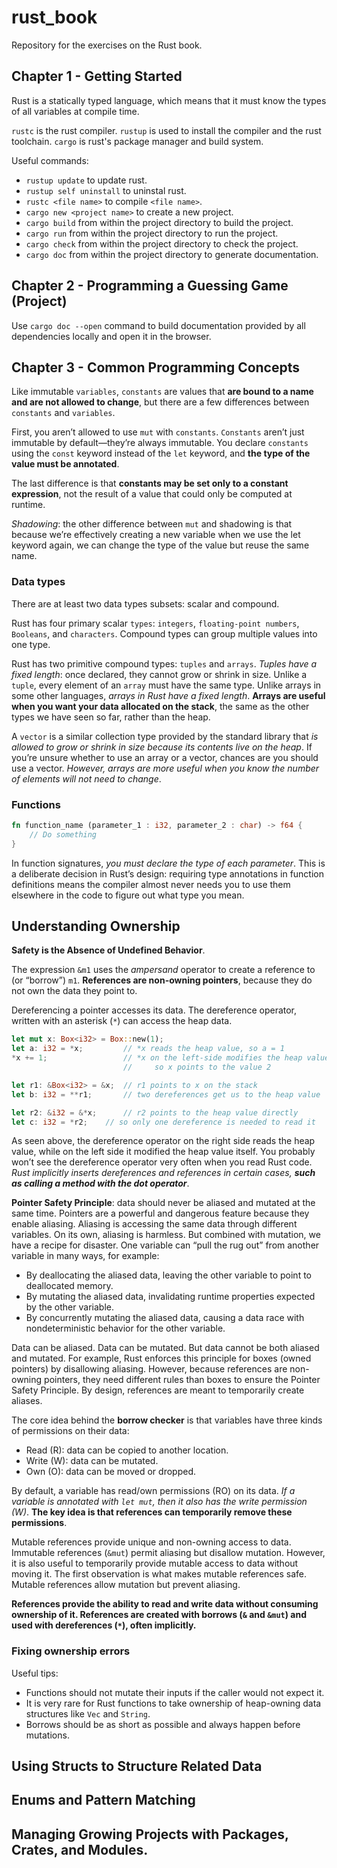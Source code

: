# rust_book

Repository for the exercises on the Rust book.

## Chapter 1 - Getting Started

Rust is a statically typed language, which means that it must know the types of all variables at compile time.

`rustc` is the rust compiler. `rustup` is used to install the compiler and the rust toolchain. `cargo` is rust's package manager and build system.

Useful commands:

- `rustup update` to update rust.
- `rustup self uninstall` to uninstal rust.
- `rustc <file name>` to compile `<file name>`.
- `cargo new <project name>` to create a new project.
- `cargo build` from within the project directory to build the project.
- `cargo run` from within the project directory to run the project.
- `cargo check` from within the project directory to check the project.
- `cargo doc` from within the project directory to generate documentation.

## Chapter 2 - Programming a Guessing Game (Project)

Use `cargo doc --open` command to build documentation provided by all dependencies locally and open it in the browser.

## Chapter 3 - Common Programming Concepts

Like immutable `variables`, `constants` are values that **are bound to a name and are not allowed to change**, but there are a few differences between `constants` and `variables`.

First, you aren’t allowed to use `mut` with `constants`. `Constants` aren’t just immutable by default—they’re always immutable. You declare `constants` using the `const` keyword instead of the `let` keyword, and **the type of the value must be annotated**.

The last difference is that **constants may be set only to a constant expression**, not the result of a value that could only be computed at runtime.

*Shadowing*: the other difference between `mut` and shadowing is that because we’re effectively creating a new variable when we use the let keyword again, we can change the type of the value but reuse the same name.

### Data types

There are at least two data types subsets: scalar and compound.

Rust has four primary scalar `types`: `integers`, `floating-point numbers`, `Booleans`, and `characters`. Compound types can group multiple values into one type.

Rust has two primitive compound types: `tuples` and `arrays`. *Tuples have a fixed length*: once declared, they cannot grow or shrink in size. Unlike a `tuple`, every element of an `array` must have the same type. Unlike arrays in some other languages, *arrays in Rust have a fixed length*. **Arrays are useful when you want your data allocated on the stack**, the same as the other types we have seen so far, rather than the heap.

A `vector` is a similar collection type provided by the standard library that *is allowed to grow or shrink in size because its contents live on the heap*. If you’re unsure whether to use an array or a vector, chances are you should use a vector. *However, arrays are more useful when you know the number of elements will not need to change*.

### Functions

```rust
fn function_name (parameter_1 : i32, parameter_2 : char) -> f64 {
    // Do something
}
```

In function signatures, *you must declare the type of each parameter*. This is a deliberate decision in Rust’s design: requiring type annotations in function definitions means the compiler almost never needs you to use them elsewhere in the code to figure out what type you mean.

## Understanding Ownership

**Safety is the Absence of Undefined Behavior**.

The expression `&m1` uses the *ampersand* operator to create a reference to (or “borrow”) `m1`. **References are non-owning pointers**, because they do not own the data they point to.

Dereferencing a pointer accesses its data. The dereference operator, written with an asterisk (`*`) can access the heap data.

```rust
let mut x: Box<i32> = Box::new(1);
let a: i32 = *x;         // *x reads the heap value, so a = 1
*x += 1;                 // *x on the left-side modifies the heap value,
                         //     so x points to the value 2

let r1: &Box<i32> = &x;  // r1 points to x on the stack
let b: i32 = **r1;       // two dereferences get us to the heap value

let r2: &i32 = &*x;      // r2 points to the heap value directly
let c: i32 = *r2;    // so only one dereference is needed to read it
```

As seen above, the dereference operator on the right side reads the heap value, while on the left side it modified the heap value itself. You probably won’t see the dereference operator very often when you read Rust code. *Rust implicitly inserts dereferences and references in certain cases, **such as calling a method with the dot operator***.

**Pointer Safety Principle**: data should never be aliased and mutated at the same time. Pointers are a powerful and dangerous feature because they enable aliasing. Aliasing is accessing the same data through different variables. On its own, aliasing is harmless. But combined with mutation, we have a recipe for disaster. One variable can “pull the rug out” from another variable in many ways, for example:

- By deallocating the aliased data, leaving the other variable to point to deallocated memory.
- By mutating the aliased data, invalidating runtime properties expected by the other variable.
- By concurrently mutating the aliased data, causing a data race with nondeterministic behavior for the other variable.

Data can be aliased. Data can be mutated. But data cannot be both aliased and mutated. For example, Rust enforces this principle for boxes (owned pointers) by disallowing aliasing. However, because references are non-owning pointers, they need different rules than boxes to ensure the Pointer Safety Principle. By design, references are meant to temporarily create aliases.

The core idea behind the **borrow checker** is that variables have three kinds of permissions on their data:

- Read (R): data can be copied to another location.
- Write (W): data can be mutated.
- Own (O): data can be moved or dropped.

By default, a variable has read/own permissions (RO) on its data. *If a variable is annotated with `let mut`, then it also has the write permission (W)*. **The key idea is that references can temporarily remove these permissions**.

Mutable references provide unique and non-owning access to data. Immutable references (`&mut`) permit aliasing but disallow mutation. However, it is also useful to temporarily provide mutable access to data without moving it. The first observation is what makes mutable references safe. Mutable references allow mutation but prevent aliasing.

**References provide the ability to read and write data without consuming ownership of it. References are created with borrows (`&` and `&mut`) and used with dereferences (`*`), often implicitly.**

### Fixing ownership errors

Useful tips:

- Functions should not mutate their inputs if the caller would not expect it.
- It is very rare for Rust functions to take ownership of heap-owning data structures like `Vec` and `String`.
- Borrows should be as short as possible and always happen before mutations.

## Using Structs to Structure Related Data

## Enums and Pattern Matching

## Managing Growing Projects with Packages, Crates, and Modules.

